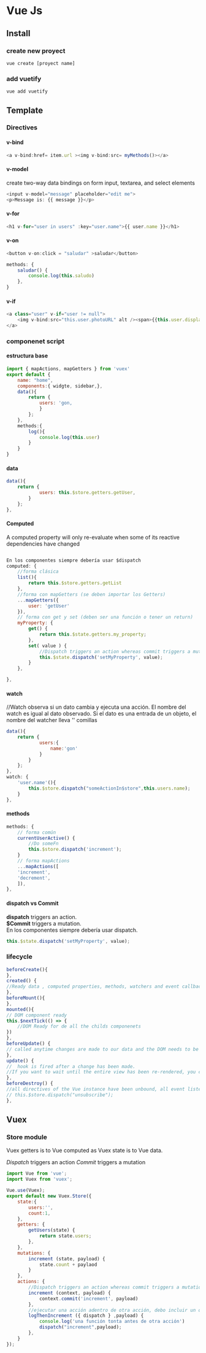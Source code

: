 # Vue Js

## Install

### create new proyect

`vue create [proyect name]`

### add vuetify 
`vue add vuetify`

## Template
### Directives
#### v-bind
```javascript
<a v-bind:href= item.url ><img v-bind:src= myMethods()></a>
```

#### v-model
create two-way data bindings on form input, textarea, and select elements

```javascript
<input v-model="message" placeholder="edit me">
<p>Message is: {{ message }}</p>
```

#### v-for
```javascript
<h1 v-for="user in users" :key="user.name">{{ user.name }}</h1>
```

#### v-on
```javascript
<button v-on:click = "saludar" >saludar</button>
```

```javascript
methods: {
	saludar() {
		console.log(this.saludo)
	},
}
```
#### v-if
```javascript
<a class="user" v-if="user != null">
	<img v-bind:src="this.user.photoURL" alt /><span>{{this.user.displayName}}</span>
</a>
```

### componenet script

#### estructura base
```javascript
import { mapActions, mapGetters } from 'vuex'
export default {
	name: "home",
	components:{ widgte, sidebar,},
	data(){
		return {
			users: 'gon,
			}
		};
	},
	methods:{
		log(){
			console.log(this.user)
		}
	}
}
```

#### data
```javascript
data(){
	return {
			users: this.$store.getters.getUser,
		}
	};
},
```
#### Computed
A computed property will only re-evaluate when some of its reactive dependencies have changed
```javascript

En los componentes siempre debería usar $dispatch
computed: {
	//forma clásica
	list(){ 
		return this.$store.getters.getList
	},
	//forma con mapGetters (se deben importar los Getters)
	...mapGetters({
		user: 'getUser'
	}),
	// forma con get y set (deben ser una función o tener un return)
	myProperty: {
		get() {
			return this.$state.getters.my_property;
		},
		set( value ) {
			//Dispatch triggers an action whereas commit triggers a mutation
			this.$state.dispatch('setMyProperty', value);
		}
	},

},
```
#### watch
//Watch observa si un dato cambia y ejecuta una acción. El nombre del watch es igual al dato observado. Si el dato es una entrada de un objeto, el nombre del watcher lleva '' comillas

```javascript
data(){
	return {
			users:{
				name:'gon'
			}
		}
	};
},
watch: {
	'user.name'(){
		this.$store.dispatch("someActionIn$store",this.users.name);
	}
},
```
#### methods

```javascript
methods: {
	// forma común
	currentUserActive() {
		//Do someFn
		this.$store.dispatch('increment');
	}
	// forma mapActions
	...mapActions([
	'increment',
	'decrement',
	]),
},		
```
#### dispatch vs Commit

**dispatch** triggers an action.  
**$Commit** triggers a mutation.  
En los componentes siempre debería usar dispatch.

```javascript
this.$state.dispatch('setMyProperty', value);
```

### lifecycle 

```javascript
beforeCreate(){
},
created() {
//Ready data , computed properties, methods, watchers and event callbacks 
},
beforeMount(){
},
mounted(){
// DOM component ready
this.$nextTick(() => {
	//DOM Ready for de all the childs componenets
})	
},
beforeUpdate() {
// called anytime changes are made to our data and the DOM needs to be updated, right before the DOM is patched
},
update() {
//  hook is fired after a change has been made.
//If you want to wait until the entire view has been re-rendered, you can use vm.$nextTick inside of updated:
},
beforeDestroy() {
//all directives of the Vue instance have been unbound, all event listeners have been removed, and all child Vue instances have also been destroyed.
// this.$store.dispatch("unsubscribe");
},

```

## Vuex 

### Store module
Vuex getters is to Vue computed as Vuex state is to Vue data.

*Dispatch* triggers an action 
*Commit* triggers a mutation

```javascript
import Vue from 'vue'; 
import Vuex from 'vuex';

Vue.use(Vuex);
export default new Vuex.Store({	
	state:{
		users:'',
		count:1,
	},
	getters: {
		getUsers(state) {
			return state.users;
		},
	},
	mutations: {
		increment (state, payload) {
			state.count + paylaod
		}
	},
	actions: {
		//Dispatch triggers an action whereas commit triggers a mutation
		increment (context, payload) {
			context.commit('increment', payload)
		},
		//ejecutar una acción adentro de otra acción, debo incluir un objeto con dispatch como parámetro de la acción
		logThenIncrement ({ dispatch } ,payload) {
			console.log('una función tonta antes de otra acción')
			dispatch("increment",payload);
		},
	}
});

```

